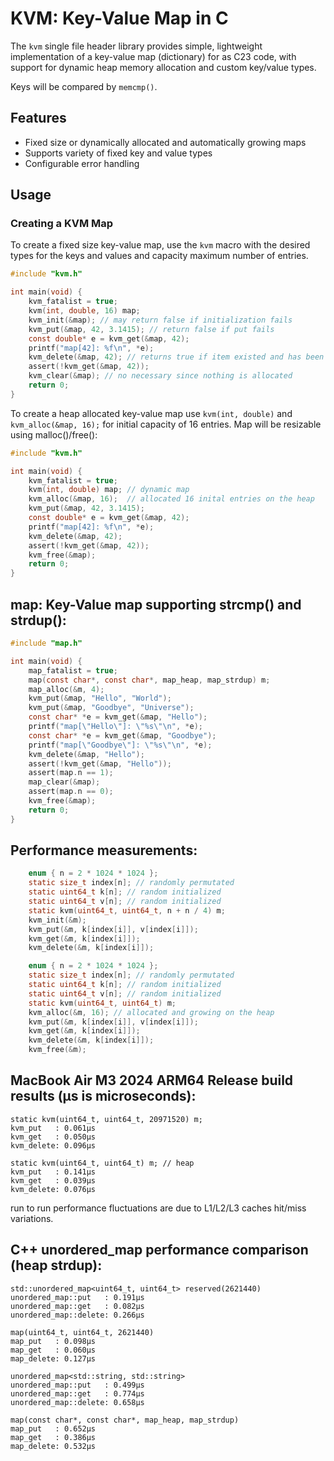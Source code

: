 ﻿# KVM: Key-Value Map in C

The `kvm` single file header library provides simple, lightweight 
implementation of a key-value map (dictionary) for as C23 code, 
with support for dynamic heap memory allocation and custom 
key/value types.

Keys will be compared by ```memcmp()```.

## Features

- Fixed size or dynamically allocated and automatically growing maps
- Supports variety of fixed key and value types
- Configurable error handling

## Usage

### Creating a KVM Map

To create a fixed size key-value map, use the `kvm` macro with the desired 
types for the keys and values and capacity maximum number of entries. 

```c
#include "kvm.h"

int main(void) {
    kvm_fatalist = true;
    kvm(int, double, 16) map;
    kvm_init(&map); // may return false if initialization fails
    kvm_put(&map, 42, 3.1415); // return false if put fails
    const double* e = kvm_get(&map, 42);
    printf("map[42]: %f\n", *e);
    kvm_delete(&map, 42); // returns true if item existed and has been deleted
    assert(!kvm_get(&map, 42));
    kvm_clear(&map); // no necessary since nothing is allocated
    return 0;    
}
```

To create a heap allocated key-value map use ```kvm(int, double)``` 
and ```kvm_alloc(&map, 16);``` for initial capacity of 16 entries. 
Map will be resizable using malloc()/free():

```c
#include "kvm.h"

int main(void) {
    kvm_fatalist = true;
    kvm(int, double) map; // dynamic map
    kvm_alloc(&map, 16);  // allocated 16 inital entries on the heap
    kvm_put(&map, 42, 3.1415);
    const double* e = kvm_get(&map, 42);
    printf("map[42]: %f\n", *e);
    kvm_delete(&map, 42);
    assert(!kvm_get(&map, 42));
    kvm_free(&map);
    return 0;    
}
```

## map: Key-Value map supporting strcmp() and strdup():

```c
#include "map.h"

int main(void) {
    map_fatalist = true;
    map(const char*, const char*, map_heap, map_strdup) m;
    map_alloc(&m, 4);
    kvm_put(&map, "Hello", "World");
    kvm_put(&map, "Goodbye", "Universe");
    const char* *e = kvm_get(&map, "Hello");
    printf("map[\"Hello\"]: \"%s\"\n", *e);
    const char* *e = kvm_get(&map, "Goodbye");
    printf("map[\"Goodbye\"]: \"%s\"\n", *e);
    kvm_delete(&map, "Hello");
    assert(!kvm_get(&map, "Hello"));
    assert(map.n == 1);
    map_clear(&map);
    assert(map.n == 0);
    kvm_free(&map);
    return 0;    
}
```

## Performance measurements:

```c
    enum { n = 2 * 1024 * 1024 };
    static size_t index[n]; // randomly permutated
    static uint64_t k[n]; // random initialized
    static uint64_t v[n]; // random initialized
    static kvm(uint64_t, uint64_t, n + n / 4) m;
    kvm_init(&m);
    kvm_put(&m, k[index[i]], v[index[i]]);
    kvm_get(&m, k[index[i]]);
    kvm_delete(&m, k[index[i]]);
```

```c
    enum { n = 2 * 1024 * 1024 };
    static size_t index[n]; // randomly permutated
    static uint64_t k[n]; // random initialized
    static uint64_t v[n]; // random initialized
    static kvm(uint64_t, uint64_t) m;
    kvm_alloc(&m, 16); // allocated and growing on the heap
    kvm_put(&m, k[index[i]], v[index[i]]);
    kvm_get(&m, k[index[i]]);
    kvm_delete(&m, k[index[i]]);
    kvm_free(&m);
```

## MacBook Air M3 2024 ARM64 Release build results (μs is microseconds):

```
static kvm(uint64_t, uint64_t, 20971520) m;
kvm_put   : 0.061μs
kvm_get   : 0.050μs
kvm_delete: 0.096μs
```

```
static kvm(uint64_t, uint64_t) m; // heap
kvm_put   : 0.141μs
kvm_get   : 0.039μs
kvm_delete: 0.076μs
```


run to run performance fluctuations are due to 
L1/L2/L3 caches hit/miss variations.

## C++ unordered_map performance comparison (heap strdup):

```
std::unordered_map<uint64_t, uint64_t> reserved(2621440)
unordered_map::put   : 0.191μs
unordered_map::get   : 0.082μs
unordered_map::delete: 0.266μs
```

```
map(uint64_t, uint64_t, 2621440)
map_put   : 0.098μs
map_get   : 0.060μs
map_delete: 0.127μs
```

```
unordered_map<std::string, std::string>
unordered_map::put   : 0.499μs
unordered_map::get   : 0.774μs
unordered_map::delete: 0.658μs
```

```
map(const char*, const char*, map_heap, map_strdup)
map_put   : 0.652μs
map_get   : 0.386μs
map_delete: 0.532μs
```

